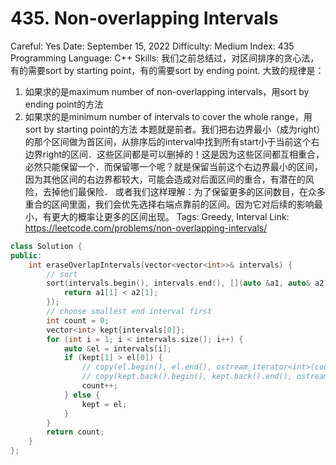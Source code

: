 # 435. Non-overlapping Intervals

Careful: Yes
Date: September 15, 2022
Difficulty: Medium
Index: 435
Programming Language: C++
Skills: 我们之前总结过，对区间排序的贪心法，有的需要sort by starting point，有的需要sort by ending point. 大致的规律是：
1. 如果求的是maximum number of non-overlapping intervals，用sort by ending point的方法
2. 如果求的是minimum number of intervals to cover the whole range，用sort by starting point的方法
本题就是前者。我们把右边界最小（成为right）的那个区间做为首区间，从排序后的interval中找到所有start小于当前这个右边界right的区间．这些区间都是可以删掉的！这是因为这些区间都互相重合，必然只能保留一个．而保留哪一个呢？就是保留当前这个右边界最小的区间，因为其他区间的右边界都较大，可能会造成对后面区间的重合，有潜在的风险，去掉他们最保险．
或者我们这样理解：为了保留更多的区间数目，在众多重合的区间里面，我们会优先选择右端点靠前的区间。因为它对后续的影响最小，有更大的概率让更多的区间出现。
Tags: Greedy, Interval
Link: https://leetcode.com/problems/non-overlapping-intervals/

```cpp
class Solution {
public:
    int eraseOverlapIntervals(vector<vector<int>>& intervals) {
        // sort
        sort(intervals.begin(), intervals.end(), [](auto &a1, auto& a2){
            return a1[1] < a2[1];
        });
        // choose smallest end interval first
        int count = 0;
        vector<int> kept{intervals[0]};
        for (int i = 1; i < intervals.size(); i++) {
            auto &el = intervals[i];
            if (kept[1] > el[0]) {
                // copy(el.begin(), el.end(), ostream_iterator<int>(cout, ", "));
                // copy(kept.back().begin(), kept.back().end(), ostream_iterator<int>(cout, ", "));
                count++;
            } else {
                kept = el;
            }
        }
        return count;
    }
};
```